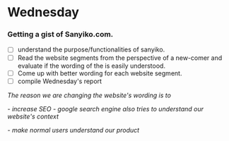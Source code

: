 # Wednesday

### Getting a gist of Sanyiko.com.
- [ ] understand the purpose/functionalities of sanyiko.
- [ ] Read the website segments from the perspective of a new-comer and evaluate if the wording of the is easily understood.
- [ ] Come up with better wording for each website segment.
- [ ] compile Wednesday's report

*The reason we are changing the website's wording is to*

 *- increase SEO - google search engine also tries to understand our website's context*

 *- make normal users understand our product*
